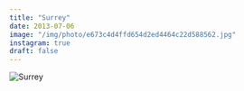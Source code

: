 ```yaml
---
title: "Surrey"
date: 2013-07-06
image: "/img/photo/e673c4d4ffd654d2ed4464c22d588562.jpg"
instagram: true
draft: false
---
```


![Surrey](/img/photo/e673c4d4ffd654d2ed4464c22d588562.jpg)
